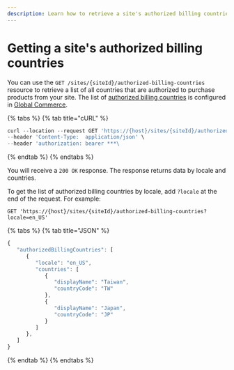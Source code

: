 ```yaml
---
description: Learn how to retrieve a site's authorized billing countries.
---
```


# Getting a site's authorized billing countries

You can use the `GET /sites/{siteId}/authorized-billing-countries` resource to retrieve a list of all countries that are authorized to purchase products from your site. The list of [authorized billing countries](configuring-authorized-shipping-and-billing-countries.md) is configured in [Global Commerce](https://gc.digitalriver.com/gc/ent/login.do).

{% tabs %}
{% tab title="cURL" %}
```javascript
curl --location --request GET 'https://{host}/sites/{siteId}/authorized-billing-countries' \
--header 'Content-Type:  application/json' \
--header 'authorization: bearer ***\
```
{% endtab %}
{% endtabs %}

You will receive a `200 OK` response. The response returns data by locale and countries.

To get the list of authorized billing countries by locale, add `?locale` at the end of the request. For example:

`GET 'https://{host}/sites/{siteId}/authorized-billing-countries?locale=en_US'`

{% tabs %}
{% tab title="JSON" %}
```javascript
{  
   "authorizedBillingCountries": [        
      {          
         "locale": "en_US",          
         "countries": [            
            {              
               "displayName": "Taiwan",              
               "countryCode": "TW"            
            },            
            {              
               "displayName": "Japan",              
               "countryCode": "JP"            
            }          
         ]        
      },           
   ]
}
```
{% endtab %}
{% endtabs %}
